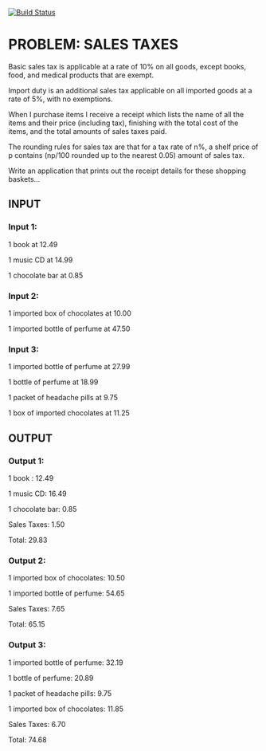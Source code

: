 [![Build Status](https://travis-ci.org/tomaszkoziara/sales-taxes-problem.svg?branch=master)](https://travis-ci.org/tomaszkoziara/sales-taxes-problem)

# PROBLEM: SALES TAXES

Basic sales tax is applicable at a rate of 10% on all goods, except books, food, and medical products that are exempt.

Import duty is an additional sales tax applicable on all imported goods at a rate of 5%, with no exemptions.

When I purchase items I receive a receipt which lists the name of all the items and their price (including tax), finishing with the total cost of the items, and the total amounts of sales taxes paid.

The rounding rules for sales tax are that for a tax rate of n%, a shelf price of p contains (np/100 rounded up to the nearest 0.05) amount of sales tax.

Write an application that prints out the receipt details for these shopping baskets...

## INPUT

### Input 1:

1 book at 12.49

1 music CD at 14.99

1 chocolate bar at 0.85

### Input 2:

1 imported box of chocolates at 10.00

1 imported bottle of perfume at 47.50

### Input 3:

1 imported bottle of perfume at 27.99

1 bottle of perfume at 18.99

1 packet of headache pills at 9.75

1 box of imported chocolates at 11.25

## OUTPUT

### Output 1:

1 book : 12.49

1 music CD: 16.49

1 chocolate bar: 0.85

Sales Taxes: 1.50

Total: 29.83

### Output 2:

1 imported box of chocolates: 10.50

1 imported bottle of perfume: 54.65

Sales Taxes: 7.65

Total: 65.15

### Output 3:

1 imported bottle of perfume: 32.19

1 bottle of perfume: 20.89

1 packet of headache pills: 9.75

1 imported box of chocolates: 11.85

Sales Taxes: 6.70

Total: 74.68
